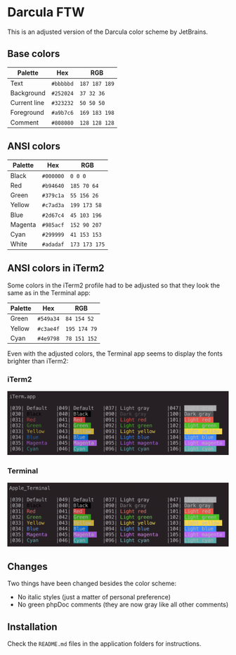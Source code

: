 # Darcula FTW

This is an adjusted version of the Darcula color scheme by JetBrains.

## Base colors

Palette      | Hex       | RGB
---          | ---       | ---
Text         | `#bbbbbd` | `187 187 189`
Background   | `#252024` | `37 32 36`
Current line | `#323232` | `50 50 50`
Foreground   | `#a9b7c6` | `169 183 198`
Comment      | `#808080` | `128 128 128`

## ANSI colors

Palette      | Hex       | RGB
---          | ---       | ---
Black        | `#000000` | `0 0 0`
Red          | `#b94640` | `185 70 64`
Green        | `#379c1a` | `55 156 26`
Yellow       | `#c7ad3a` | `199 173 58`
Blue         | `#2d67c4` | `45 103 196`
Magenta      | `#985acf` | `152 90 207`
Cyan         | `#299999` | `41 153 153`
White        | `#adadaf` | `173 173 175`

## ANSI colors in iTerm2

Some colors in the iTerm2 profile had to be adjusted so that they look the same
as in the Terminal app:

Palette      | Hex       | RGB
---          | ---       | ---
Green        | `#549a34` | `84 154 52`
Yellow       | `#c3ae4f` | `195 174 79`
Cyan         | `#4e9798` | `78 151 152`

Even with the adjusted colors, the Terminal app seems to display the fonts
brighter than iTerm2:

### iTerm2

<img src="./iTerm2/iTerm2.png" alt>

### Terminal

<img src="./Terminal/Terminal.png" alt>

## Changes

Two things have been changed besides the color scheme:

 * No italic styles (just a matter of personal preference)
 * No green phpDoc comments (they are now gray like all other comments)

## Installation

Check the `README.md` files in the application folders for instructions.

